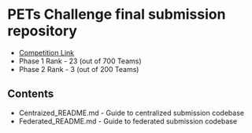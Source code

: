 
# PETs Challenge final submission repository

* [Competition Link](https://www.drivendata.org/competitions/group/nist-federated-learning/)
* Phase 1 Rank - 23 (out of 700 Teams)
* Phase 2 Rank - 3 (out of 200 Teams)

## Contents
* Centraized_README.md - Guide to centralized submission codebase
* Federated_README.md - Guide to federated submission codebase


